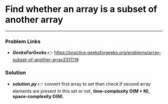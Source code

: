 # Find whether an array is a subset of another array

---

### Problem Links
- **_GeeksForGeeks_** :point_right: https://practice.geeksforgeeks.org/problems/array-subset-of-another-array2317/1#

### Solution
- **_solution.py_** :point_right: convert first array to set then check if second array elements are present in this set or not, **time-complexity O(M + N)**, **space-complexity O(N)**.
